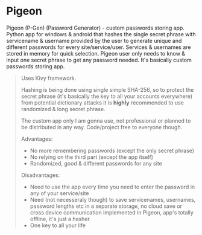# Pigeon
Pigeon (P-Gen) (Password Generator) - custom passwords storing app.
Python app for windows & android that hashes the single secret phrase with servicename & username provided by the user to generate unique and different passwords for every site/service/user. Services & usernames are stored in memory for quick selection. Pigeon user only needs to know & input one secret phrase to get any password needed. It's basically custom passwords storing app.

> Uses Kivy framework.
> 
> Hashing is being done using single simple SHA-256, so to protect the secret phrase (it's basically the key to all your accounts everywhere) from potential dictionary attacks it is **highly** recommended to use randomized & long secret phrase.
> 
> The custom app only I am gonna use, not professional or planned to be distributed in any way. Code/project free to everyone though.
> 
> Advantages:
> - No more remembering passwords (except the only secret phrase)
> - No relying on the third part (except the app itself)
> - Randomized, good & different passwords for any site
> 
> Disadvantages:
> - Need to use the app every time you need to enter the password in any of your service/site
> - Need (not necesseraly though) to save servicenames, usernames, password lengths etc in a separate storage, no cloud save or cross device communication implemented in Pigeon, app's totally offline, it's just a hasher
> - One key to all your life
